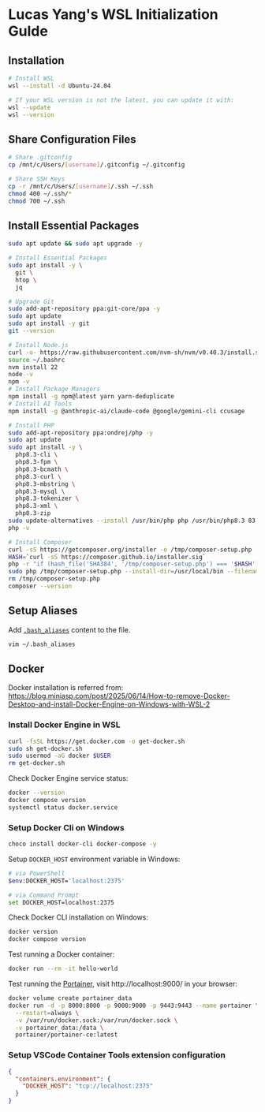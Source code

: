 # Lucas Yang's WSL Initialization Gulde

## Installation

```sh
# Install WSL
wsl --install -d Ubuntu-24.04

# If your WSL version is not the latest, you can update it with:
wsl --update
wsl --version
```

## Share Configuration Files

```sh
# Share .gitconfig
cp /mnt/c/Users/[username]/.gitconfig ~/.gitconfig

# Share SSH Keys
cp -r /mnt/c/Users/[username]/.ssh ~/.ssh
chmod 400 ~/.ssh/*
chmod 700 ~/.ssh
```

## Install Essential Packages

```sh
sudo apt update && sudo apt upgrade -y

# Install Essential Packages
sudo apt install -y \
  git \
  htop \
  jq

# Upgrade Git
sudo add-apt-repository ppa:git-core/ppa -y
sudo apt update
sudo apt install -y git
git --version

# Install Node.js
curl -o- https://raw.githubusercontent.com/nvm-sh/nvm/v0.40.3/install.sh | bash
source ~/.bashrc
nvm install 22
node -v
npm -v
# Install Package Managers
npm install -g npm@latest yarn yarn-deduplicate
# Install AI Tools
npm install -g @anthropic-ai/claude-code @google/gemini-cli ccusage

# Install PHP
sudo add-apt-repository ppa:ondrej/php -y
sudo apt update
sudo apt install -y \
  php8.3-cli \
  php8.3-fpm \
  php8.3-bcmath \
  php8.3-curl \
  php8.3-mbstring \
  php8.3-mysql \
  php8.3-tokenizer \
  php8.3-xml \
  php8.3-zip
sudo update-alternatives --install /usr/bin/php php /usr/bin/php8.3 83
php -v

# Install Composer
curl -sS https://getcomposer.org/installer -o /tmp/composer-setup.php
HASH=`curl -sS https://composer.github.io/installer.sig`
php -r "if (hash_file('SHA384', '/tmp/composer-setup.php') === '$HASH') { echo 'Composer installer verified'; } else { echo 'Composer installer corrupt'; unlink('composer-setup.php'); } echo PHP_EOL;"
sudo php /tmp/composer-setup.php --install-dir=/usr/local/bin --filename=composer
rm /tmp/composer-setup.php
composer --version
```

## Setup Aliases

Add [`.bash_aliases`](./.bash_aliases) content to the file.

```sh
vim ~/.bash_aliases
```

## Docker

Docker installation is referred from: https://blog.miniasp.com/post/2025/06/14/How-to-remove-Docker-Desktop-and-install-Docker-Engine-on-Windows-with-WSL-2

### Install Docker Engine in WSL

```sh
curl -fsSL https://get.docker.com -o get-docker.sh
sudo sh get-docker.sh
sudo usermod -aG docker $USER
rm get-docker.sh
```

Check Docker Engine service status:

```sh
docker --version
docker compose version
systemctl status docker.service
```

### Setup Docker Cli on Windows

```sh
choco install docker-cli docker-compose -y
```

Setup `DOCKER_HOST` environment variable in Windows:

```sh
# via PowerShell
$env:DOCKER_HOST='localhost:2375'

# via Command Prompt
set DOCKER_HOST=localhost:2375
```

Check Docker CLI installation on Windows:

```sh
docker version
docker compose version
```

Test running a Docker container:

```sh
docker run --rm -it hello-world
```

Test running the [Portainer](https://www.portainer.io/), visit http://localhost:9000/ in your browser:

```sh
docker volume create portainer_data
docker run -d -p 8000:8000 -p 9000:9000 -p 9443:9443 --name portainer \
  --restart=always \
  -v /var/run/docker.sock:/var/run/docker.sock \
  -v portainer_data:/data \
  portainer/portainer-ce:latest
```

### Setup VSCode Container Tools extension configuration

```json
{
  "containers.environment": {
    "DOCKER_HOST": "tcp://localhost:2375"
  }
}
```
